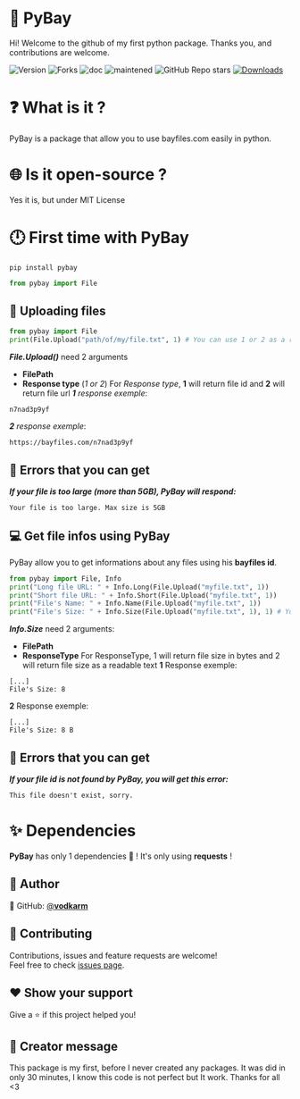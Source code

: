 # 🥳 PyBay

Hi! Welcome to the github of my first python package.
 Thanks you, and contributions are welcome.

 <img alt="Version" src="https://img.shields.io/badge/version-1.0.0-blue.svg?cacheSeconds=2592000" /> <img alt="Forks" src="https://img.shields.io/github/forks/vodkarm/pybay?style=social"> <img alt="doc" src="https://img.shields.io/badge/Documentaion-yes-blue"> <img alt="maintened" src="https://img.shields.io/badge/maintened%3F-yes-blue"> ![GitHub Repo stars](https://img.shields.io/github/stars/vodkarm/pybay?style=social) [![Downloads](https://static.pepy.tech/personalized-badge/pybay?period=total&units=international_system&left_color=grey&right_color=blue&left_text=Downloads)](https://pepy.tech/project/pybay)


 # ❓ What is it ?
PyBay is a package that allow you to use bayfiles.com easily in python.
# 🌐 Is it open-source ?
Yes it is, but under MIT License 
# 🕛 First time with PyBay
```
pip install pybay
```
```py
from pybay import File
```
## 🌹 Uploading files
```py
from pybay import File
print(File.Upload("path/of/my/file.txt", 1) # You can use 1 or 2 as a response parameter (more below...)
```
_**File.Upload()**_ need 2 arguments 
 - **FilePath**
 - **Response type** (_1 or 2_)
For _Response type_, **1** will return file id and **2** will return file url
_**1** response exemple_:
```
n7nad3p9yf
```
_**2** response exemple_:
```
https://bayfiles.com/n7nad3p9yf
```
## 📛 Errors that you can get
***If your file is too large (more than 5GB), PyBay will respond:***
```
Your file is too large. Max size is 5GB
```
## 💻 Get file infos using PyBay
PyBay allow you to get informations about any files using his **bayfiles id**.
```py
from pybay import File, Info
print("Long file URL: " + Info.Long(File.Upload("myfile.txt", 1))
print("Short file URL: " + Info.Short(File.Upload("myfile.txt", 1))
print("File's Name: " + Info.Name(File.Upload("myfile.txt", 1))
print("File's Size: " + Info.Size(File.Upload("myfile.txt", 1), 1) # You can use 1 or 2 as a response argument
```
***Info.Size*** need 2 arguments:
 - **FilePath**
 - **ResponseType**
For ResponseType, 1 will return file size in bytes and 2 will return file size as a readable text
**1** Response exemple:
```
[...]
File's Size: 8
```
**2** Response exemple:
```
[...]
File's Size: 8 B
```
## 📛 Errors that you can get
***If your file id is not found by PyBay, you will get this error:***
```
This file doesn't exist, sorry.
```
# ✨ Dependencies
**PyBay** has only 1 dependencies 🥳 !
It's only using **requests** !
## 👤 Author
👤 GitHub: [@**vodkarm**](https://github.com/vodkarm)
## 🤝 Contributing
Contributions, issues and feature requests are welcome!<br />Feel free to check [issues page](https://github.com/vodkarm/pybay/issues).
## ❤ Show your support
Give a ⭐️ if this project helped you!
## 🤔 Creator message
This package is my first, before I never created any packages.
It was did in only 30 minutes, I know this code is not perfect but It work.
Thanks for all <3
